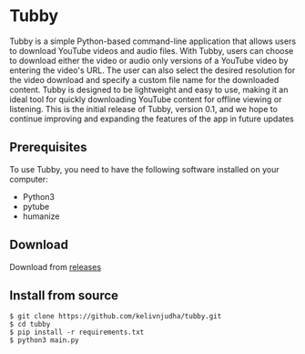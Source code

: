 # Tubby

Tubby is a simple Python-based command-line application that allows users to download YouTube videos and audio files. With Tubby, users can choose to download either the video or audio only versions of a YouTube video by entering the video's URL. The user can also select the desired resolution for the video download and specify a custom file name for the downloaded content. Tubby is designed to be lightweight and easy to use, making it an ideal tool for quickly downloading YouTube content for offline viewing or listening. This is the initial release of Tubby, version 0.1, and we hope to continue improving and expanding the features of the app in future updates

## Prerequisites

To use Tubby, you need to have the following software installed on your computer:

* Python3
* pytube
* humanize

## Download

Download from [releases](https://github.com/kelivnjudha/tubby/releases/tag/v0.1)

## Install from source
```
$ git clone https://github.com/kelivnjudha/tubby.git
$ cd tubby
$ pip install -r requirements.txt
$ python3 main.py
```
